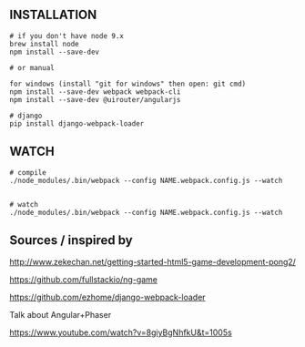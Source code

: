 
## INSTALLATION
```
# if you don't have node 9.x
brew install node
npm install --save-dev

# or manual

for windows (install "git for windows" then open: git cmd)
npm install --save-dev webpack webpack-cli 
npm install --save-dev @uirouter/angularjs 

# django
pip install django-webpack-loader

```

## WATCH
```
# compile
./node_modules/.bin/webpack --config NAME.webpack.config.js --watch


# watch
./node_modules/.bin/webpack --config NAME.webpack.config.js --watch
```

## Sources / inspired by

http://www.zekechan.net/getting-started-html5-game-development-pong2/

https://github.com/fullstackio/ng-game

https://github.com/ezhome/django-webpack-loader

Talk about Angular+Phaser

https://www.youtube.com/watch?v=8giyBgNhfkU&t=1005s